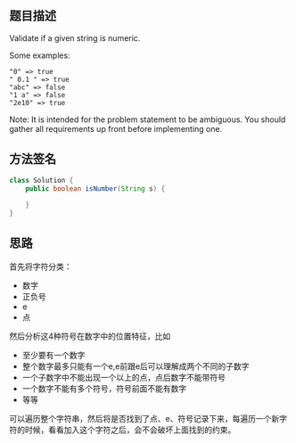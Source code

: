 ## 题目描述
Validate if a given string is numeric.

Some examples:
```
"0" => true
" 0.1 " => true
"abc" => false
"1 a" => false
"2e10" => true
```
Note: It is intended for the problem statement to be ambiguous. You should gather all requirements up front before implementing one.

## 方法签名

```java
class Solution {
    public boolean isNumber(String s) {
        
    }
}
```

## 思路
首先将字符分类：
- 数字
- 正负号
- e
- 点

然后分析这4种符号在数字中的位置特征，比如
- 至少要有一个数字
- 整个数字最多只能有一个e,e前跟e后可以理解成两个不同的子数字
- 一个子数字中不能出现一个以上的点，点后数字不能带符号
- 一个数字不能有多个符号，符号前面不能有数字
- 等等


可以遍历整个字符串，然后将是否找到了点、e、符号记录下来，每遍历一个新字符的时候，看看加入这个字符之后，会不会破坏上面找到的约束。
